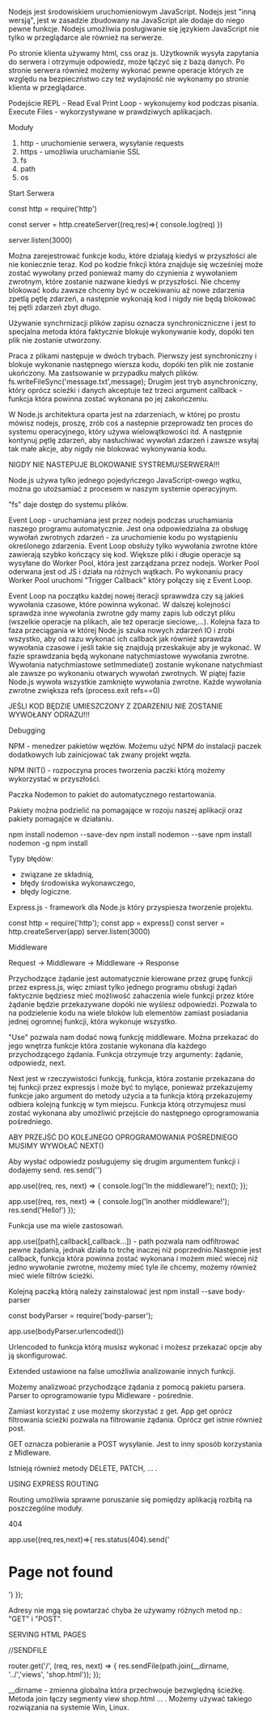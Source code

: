 Nodejs jest środowiskiem uruchomieniowym JavaScript. Nodejs jest "inną wersją", jest w zasadzie zbudowany na JavaScript ale dodaje do niego pewne funkcje. Nodejs umożliwia posługiwanie się językiem JavaScript nie tylko w przeglądarce ale również na serwerze.

Po stronie klienta używamy html, css oraz js. Użytkownik wysyła zapytania do serwera i otrzymuje odpowiedz, może łąćzyć się z bazą danych. Po stronie serwera również możemy wykonać pewne operacje których ze względu na bezpieczństwo czy też wydajność nie wykonamy po stronie klienta w przeglądarce.

Podejście REPL - Read Eval Print Loop - wykonujemy kod podczas pisania.
Execute Files - wykorzystywane w prawdziwych aplikacjach.

Moduły
1. http - uruchomienie serwera, wysyłanie requests
2. https - umożliwia uruchamianie SSL
3. fs
4. path
5. os

Start Serwera

const http = require('http')

const server = http.createServer((req,res)=>{
    console.log(req)
})

server.listen(3000)

Można zarejestrować funkcje kodu, które działają kiedyś w przyszłości ale nie koniecznie teraz. Kod po kodzie fnkcji która znajduje się wcześniej może zostać wywołany przed ponieważ mamy do czynienia z wywołaniem zwrotnym, które zostanie nazwane kiedyś w przyszłości. Nie chcemy blokować kodu zawsze chcemy być w oczekiwaniu aż nowe zdarzenia zpetlą pętlę zdarzeń, a następnie wykonają kod i nigdy nie będą blokować tej pętli zdarzeń zbyt długo. 

Używanie synchrnizacji plików zapisu oznacza synchroniczniczne i jest to specjalna metoda która faktycznie blokuje wykonywanie kody, dopóki ten plik nie zostanie utworzony. 

Praca z plikami następuje w dwóch trybach. Pierwszy jest synchroniczny i blokuje wykonanie następnego wiersza kodu, dopóki ten plik nie zostanie ukończony. Ma zastsowanie w przypadku małych plików.
fs.writeFileSync('message.txt',message);
Drugim jest tryb asynchroniczny, który oprócz scieżki i danych akceptuje też trzeci argument callback - funkcja która powinna zostać wykonana po jej zakończeniu. 

W Node.js architektura oparta jest na zdarzeniach, w której po prostu mówisz nodejs, proszę, zrób coś a nastepnie przeprowadz ten proces do systemu operacyjnego, który używa wielowątkowości itd. A następnie kontynuj pętlę zdarzeń, aby nasłuchiwać wywołań zdarzeń i zawsze wsyłaj tak małe akcje, aby nigdy nie blokować wykonywania kodu. 

NIGDY NIE NASTEPUJE BLOKOWANIE SYSTREMU/SERWERA!!!

Node.js używa tylko jednego pojedyńczego JavaScript-owego wątku, można go utożsamiać z procesem w naszym systemie operacyjnym. 

"fs" daje dostęp do systemu plików.

Event Loop - uruchamiana jest przez nodejs podczas uruchamiania naszego programu automatycznie. Jest ona odpowiedzialna za obsługę wywołań zwrotnych zdarzeń - za uruchomienie kodu po wystąpieniu określonego zdarzenia. Event Loop obsłuży tylko wywołania zwrotne które zawierają szybko kończący się kod. 
Większe pliki i długie operacje są wysyłane do Worker Pool, która jest zarządzana przez nodejs. Worker Pool oderwana jest od JS i działa na różnych wątkach. Po wykonaniu pracy Worker Pool uruchomi "Trigger Callback" który połączy się z Event Loop. 

Event Loop na początku każdej nowej iteracji sprawwdza czy są jakieś wywołania czasowe, które powinna wykonać. W dalszej kolejności sprawdza inne wywołania zwrotne gdy mamy zapis lub odczyt pliku (wszelkie operacje na plikach, ale też operacje sieciowe,...). Kolejna faza to faza przeciągania w której Node.js szuka nowych zdarzeń IO i zrobi wszystko, aby od razu wykonać ich callback jak również sprawdza wywołania czasowe i jeśli takie się znajdują przeskakuje aby je wykonać. W fazie sprawdzania będą wykonane natychmiastowe wywołania zwrotne. Wywołania natychmiastowe setImmediate() zostanie wykonane natychmiast ale zawsze po wykonaniu otwarych wywołań zwrotnych. W piątej fazie Node.js wywoła wszystkie zamknięte wywołania zwrotne. 
Każde wywołania zwrotne zwiększa refs (process.exit refs==0)

JEŚLI KOD BĘDZIE UMIESZCZONY Z ZDARZENIU NIE ZOSTANIE WYWOŁANY ODRAZU!!!

Debugging

NPM - menedzer pakietów węzłów. Możemu użyć NPM do instalacji paczek dodatkowych lub zainicjować tak zwany projekt węzła.  

NPM INIT() - rozpoczyna proces tworzenia paczki którą możemy wykorzystać w przyszłości.

Paczka Nodemon to pakiet do automatycznego restartowania.

Pakiety można podzielić na pomagające w rozoju naszej aplikacji oraz pakiety pomagajće w działaniu. 

npm install nodemon --save-dev
npm install nodemon --save
npm install nodemon -g
npm install

Typy błędów:
- związane ze składnią,
- błędy środowiska wykonawczego,
- błędy logiczne.

Express.js - framework dla Node.js który przyspiesza tworzenie projektu.

const http = require('http');
const app = express()
const server = http.createServer(app)
server.listen(3000)

Middleware

Request -> Middleware -> Middleware -> Response

Przychodzące żądanie jest automatycznie kierowane przez grupę funkcji przez express.js, więc zmiast tylko jednego programu obsługi żądań faktycznie będziesz mieć możliwość zahaczenia wiele funkcji przez które żądanie będzie przekazywane dopóki nie wyślesz odpowiedzi. Pozwala to na podzielenie kodu na wiele bloków lub elementów zamiast posiadania jednej ogromnej funkcji, która wykonuje wszystko.

"Use" pozwala nam dodać nową funkcję middleware. Można przekazać do jego wnętrza funkcje która zostanie wykonana dla każdego przychodzącego żądania. Funkcja otrzymuje trzy argumenty: żądanie, odpowiedz, next. 

Next jest w rzeczywistości funkcją, funkcja, która zostanie przekazana do tej funkcji przez expressjs i może być to mylące, ponieważ przekazujemy funkcje jako argument do metody użycia a ta funkcja którą przekazujemy odbiera kolejną funkcję w tym miejscu. Funkcja którą otrzymujesz musi zostać wykonana aby umożliwić przejście do następnego oprogramowania pośredniego. 

ABY PRZEJŚĆ DO KOLEJNEGO OPROGRAMOWANIA POŚREDNIEGO MUSIMY WYWOŁAĆ NEXT()

Aby wysłać odpowiedz posługujemy się drugim argumentem funkcji i dodajemy send.
res.send('')

app.use((req, res, next) => {
console.log('In the middleware!');
next();
});

app.use((req, res, next) => {
    console.log('In another middleware!');
    res.send('Hello!')
});

Funkcja use ma wiele zastosowań. 

app.use([path],callback[,callback...]) - path pozwala nam odfiltrować pewne żądania, jednak działa to trchę inaczej niż poprzednio.Następnie jest callback, funkcja która powinna zostać wykonana i możem mieć wiecej niż jedno wywołanie zwrotne, możemy mieć tyle ile chcemy, możemy również mieć wiele filtrów ścieżki. 

Kolejną paczką którą należy zainstalować jest npm install --save body-parser

const bodyParser = require('body-parser');

app.use(bodyParser.urlencoded())

Urlencoded to funkcja którą musisz wykonać i możesz przekazać opcje aby ją skonfigurować. 

Extended ustawione na false umożliwia analizowanie innych funkcji. 

Możemy analizwoać przychodzące żądania z pomocą pakietu parsera. Parser to oprogramowanie typu Midleware - pośrednie. 

Zamiast korzystać z use możemy skorzystać z get. App get oprócz filtrowania ścieżki pozwala na filtrowanie żądania. Oprócz get istnie również post. 

GET oznacza pobieranie a POST wysyłanie. Jest to inny sposób korzystania z Midleware. 

Istnieją również metody DELETE, PATCH, ... .

USING EXPRESS ROUTING

Routing umożliwia sprawne poruszanie się pomiędzy aplikacją rozbitą na poszczególne moduły.

404

app.use((req,res,next)=>{
  res.status(404).send('<h1>Page not found</h1>')
});

Adresy nie mgą się powtarzać chyba że używamy różnych metod np.: "GET" i "POST".


SERVING HTML PAGES

//SENDFILE

router.get('/', (req, res, next) => {
  res.sendFile(path.join(__dirname, '../','views', 'shop.html'));
});

__dirname - zmienna globalna która przechwouje bezwględną ścieżkę. Metoda join łączy segmenty view shop.html ... . Możemy używać takiego rozwiązania na systemie Win, Linux.
